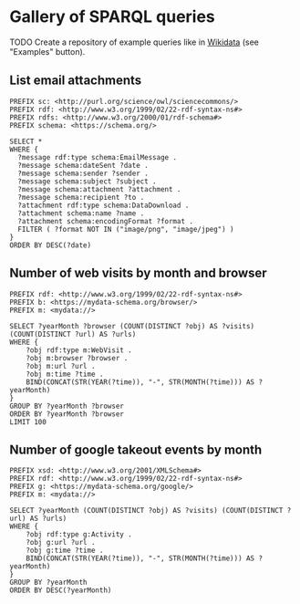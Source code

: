 # Gallery of SPARQL queries

TODO Create a repository of example queries like in [Wikidata](https://query.wikidata.org/) (see "Examples" button).

## List email attachments

```sparql
PREFIX sc: <http://purl.org/science/owl/sciencecommons/>
PREFIX rdf: <http://www.w3.org/1999/02/22-rdf-syntax-ns#>
PREFIX rdfs: <http://www.w3.org/2000/01/rdf-schema#>
PREFIX schema: <https://schema.org/>

SELECT *
WHERE {
  ?message rdf:type schema:EmailMessage .
  ?message schema:dateSent ?date .
  ?message schema:sender ?sender .
  ?message schema:subject ?subject .
  ?message schema:attachment ?attachment .
  ?message schema:recipient ?to .
  ?attachment rdf:type schema:DataDownload .
  ?attachment schema:name ?name .
  ?attachment schema:encodingFormat ?format . 
  FILTER ( ?format NOT IN ("image/png", "image/jpeg") )
}
ORDER BY DESC(?date)
```

## Number of web visits by month and browser

```sparql
PREFIX rdf: <http://www.w3.org/1999/02/22-rdf-syntax-ns#>
PREFIX b: <https://mydata-schema.org/browser/>
PREFIX m: <mydata://>

SELECT ?yearMonth ?browser (COUNT(DISTINCT ?obj) AS ?visits) (COUNT(DISTINCT ?url) AS ?urls)
WHERE {
    ?obj rdf:type m:WebVisit .
    ?obj m:browser ?browser .
    ?obj m:url ?url .
    ?obj m:time ?time .
    BIND(CONCAT(STR(YEAR(?time)), "-", STR(MONTH(?time))) AS ?yearMonth)
}
GROUP BY ?yearMonth ?browser
ORDER BY ?yearMonth ?browser
LIMIT 100
```

## Number of google takeout events by month

```sparql
PREFIX xsd: <http://www.w3.org/2001/XMLSchema#>
PREFIX rdf: <http://www.w3.org/1999/02/22-rdf-syntax-ns#>
PREFIX g: <https://mydata-schema.org/google/>
PREFIX m: <mydata://>

SELECT ?yearMonth (COUNT(DISTINCT ?obj) AS ?visits) (COUNT(DISTINCT ?url) AS ?urls)
WHERE {
    ?obj rdf:type g:Activity .
    ?obj g:url ?url .
    ?obj g:time ?time .
    BIND(CONCAT(STR(YEAR(?time)), "-", STR(MONTH(?time))) AS ?yearMonth)
}
GROUP BY ?yearMonth
ORDER BY DESC(?yearMonth)
```
